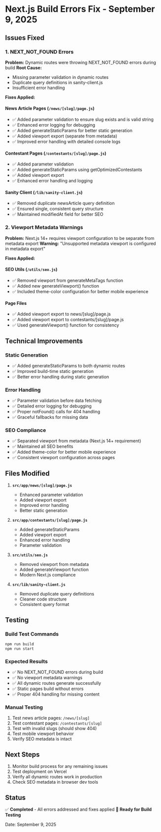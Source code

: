 # Next.js Build Errors Fix - September 9, 2025

## Issues Fixed

### 1. NEXT_NOT_FOUND Errors
**Problem:** Dynamic routes were throwing NEXT_NOT_FOUND errors during build
**Root Cause:** 
- Missing parameter validation in dynamic routes
- Duplicate query definitions in sanity-client.js
- Insufficient error handling

**Fixes Applied:**

#### News Article Pages (`/news/[slug]/page.js`)
- ✅ Added parameter validation to ensure slug exists and is valid string
- ✅ Enhanced error logging for debugging
- ✅ Added generateStaticParams for better static generation
- ✅ Added viewport export (separate from metadata)
- ✅ Improved error handling with detailed console logs

#### Contestant Pages (`/contestants/[slug]/page.js`)
- ✅ Added parameter validation 
- ✅ Added generateStaticParams using getOptimizedContestants
- ✅ Added viewport export
- ✅ Enhanced error handling and logging

#### Sanity Client (`/lib/sanity-client.js`)
- ✅ Removed duplicate newsArticle query definition
- ✅ Ensured single, consistent query structure
- ✅ Maintained modifiedAt field for better SEO

### 2. Viewport Metadata Warnings
**Problem:** Next.js 14+ requires viewport configuration to be separate from metadata export
**Warning:** "Unsupported metadata viewport is configured in metadata export"

**Fixes Applied:**

#### SEO Utils (`/utils/seo.js`)
- ✅ Removed viewport from generateMetaTags function
- ✅ Added new generateViewport() function
- ✅ Included theme-color configuration for better mobile experience

#### Page Files
- ✅ Added viewport export to news/[slug]/page.js
- ✅ Added viewport export to contestants/[slug]/page.js
- ✅ Used generateViewport() function for consistency

## Technical Improvements

### Static Generation
- ✅ Added generateStaticParams to both dynamic routes
- ✅ Improved build-time static generation
- ✅ Better error handling during static generation

### Error Handling
- ✅ Parameter validation before data fetching
- ✅ Detailed error logging for debugging
- ✅ Proper notFound() calls for 404 handling
- ✅ Graceful fallbacks for missing data

### SEO Compliance
- ✅ Separated viewport from metadata (Next.js 14+ requirement)
- ✅ Maintained all SEO benefits
- ✅ Added theme-color for better mobile experience
- ✅ Consistent viewport configuration across pages

## Files Modified

1. **`src/app/news/[slug]/page.js`**
   - Enhanced parameter validation
   - Added viewport export
   - Improved error handling
   - Better static generation

2. **`src/app/contestants/[slug]/page.js`**
   - Added generateStaticParams
   - Added viewport export
   - Enhanced error handling
   - Parameter validation

3. **`src/utils/seo.js`**
   - Removed viewport from metadata
   - Added generateViewport function
   - Modern Next.js compliance

4. **`src/lib/sanity-client.js`**
   - Removed duplicate query definitions
   - Cleaner code structure
   - Consistent query format

## Testing

### Build Test Commands
```bash
npm run build
npm run start
```

### Expected Results
- ✅ No NEXT_NOT_FOUND errors during build
- ✅ No viewport metadata warnings
- ✅ All dynamic routes generate successfully
- ✅ Static pages build without errors
- ✅ Proper 404 handling for missing content

### Manual Testing
1. Test news article pages: `/news/[slug]`
2. Test contestant pages: `/contestants/[slug]`
3. Test with invalid slugs (should show 404)
4. Test mobile viewport behavior
5. Verify SEO metadata is intact

## Next Steps
1. Monitor build process for any remaining issues
2. Test deployment on Vercel
3. Verify all dynamic routes work in production
4. Check SEO metadata in browser dev tools

## Status
✅ **Completed** - All errors addressed and fixes applied
🔄 **Ready for Build Testing**

Date: September 9, 2025
